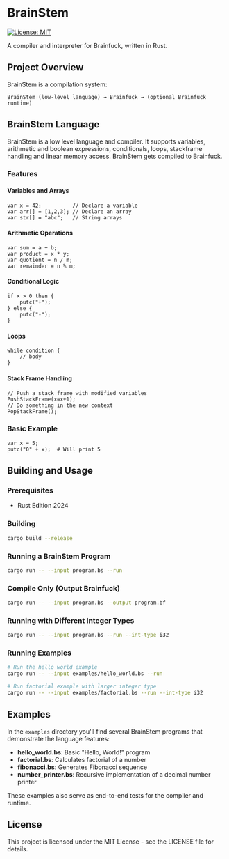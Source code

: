 # BrainStem

[![License: MIT](https://img.shields.io/badge/License-MIT-yellow.svg)](https://opensource.org/licenses/MIT)

A compiler and interpreter for Brainfuck, written in Rust.

## Project Overview

BrainStem is a compilation system:

```
BrainStem (low-level language) → Brainfuck → (optional Brainfuck runtime)
```

## BrainStem Language

BrainStem is a low level language and compiler.
It supports variables, arithmetic and boolean expressions, conditionals, loops, stackframe handling and linear memory access.
BrainStem gets compiled to Brainfuck.

### Features

#### Variables and Arrays
```brainstem
var x = 42;          // Declare a variable
var arr[] = [1,2,3]; // Declare an array
var str[] = "abc";   // String arrays
```

#### Arithmetic Operations
```brainstem
var sum = a + b;
var product = x * y;
var quotient = n / m;
var remainder = n % m;
```

#### Conditional Logic
```brainstem
if x > 0 then {
    putc("+");
} else {
    putc("-");
}
```

#### Loops
```brainstem
while condition {
    // body
}
```

#### Stack Frame Handling
```brainstem
// Push a stack frame with modified variables
PushStackFrame(x=x+1);
// Do something in the new context
PopStackFrame();
```

### Basic Example
```
var x = 5;
putc("0" + x);  # Will print 5
```

## Building and Usage

### Prerequisites
- Rust Edition 2024

### Building
```bash
cargo build --release
```

### Running a BrainStem Program
```bash
cargo run -- --input program.bs --run
```

### Compile Only (Output Brainfuck)
```bash
cargo run -- --input program.bs --output program.bf
```

### Running with Different Integer Types
```bash
cargo run -- --input program.bs --run --int-type i32
```

### Running Examples
```bash
# Run the hello world example
cargo run -- --input examples/hello_world.bs --run

# Run factorial example with larger integer type
cargo run -- --input examples/factorial.bs --run --int-type i32
```

## Examples

In the `examples` directory you'll find several BrainStem programs that demonstrate the language features:

- **hello_world.bs**: Basic "Hello, World!" program
- **factorial.bs**: Calculates factorial of a number
- **fibonacci.bs**: Generates Fibonacci sequence
- **number_printer.bs**: Recursive implementation of a decimal number printer

These examples also serve as end-to-end tests for the compiler and runtime.

## License

This project is licensed under the MIT License - see the LICENSE file for details.
